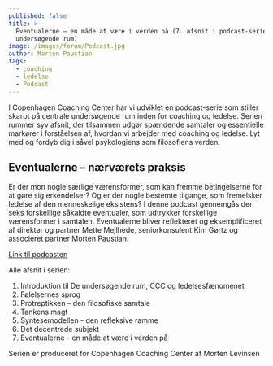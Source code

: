 ```yaml
---
published: false
title: >-
  Eventualerne – en måde at være i verden på (7. afsnit i podcast-serien De
  undersøgende rum)
image: /images/forum/Podcast.jpg
author: Morten Paustian
tags:
  - coaching
  - ledelse
  - Podcast
---
```

I Copenhagen Coaching Center har vi udviklet en podcast-serie som stiller skarpt på centrale undersøgende rum inden for coaching og ledelse. Serien rummer syv afsnit, der tilsammen udgør spændende samtaler og essentielle markører i forståelsen af, hvordan vi arbejder med coaching og ledelse. Lyt med og fordyb dig i såvel psykologiens som filosofiens verden.

## Eventualerne – nærværets praksis
Er der mon nogle særlige værensformer, som kan fremme betingelserne for at gøre sig erkendelser? Og er der nogle bestemte tilgange, som fremelsker ledelse af den menneskelige eksistens? I denne podcast gennemgås der seks forskellige såkaldte eventualer, som udtrykker forskellige værensformer i samtalen. Eventualerne bliver reflekteret og eksemplificeret af direktør og partner Mette Mejlhede, seniorkonsulent Kim Gørtz og associeret partner Morten Paustian.

[Link til podcasten](https://soundcloud.com/user-167047692/eventualer-en-made-at-vaere-i-verden-pa)

Alle afsnit i serien:

1.	Introduktion til De undersøgende rum, CCC og ledelsesfænomenet
2.	Følelsernes sprog
3.	Protreptikken – den filosofiske samtale 
4.	Tankens magt
5.	Syntesemodellen - den refleksive ramme
6.	Det decentrede subjekt 
7.	Eventualerne - en måde at være i verden på

Serien er produceret for Copenhagen Coaching Center af Morten Levinsen
